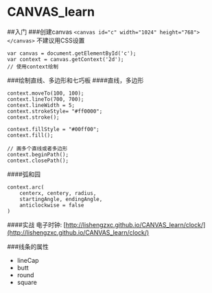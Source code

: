 # CANVAS_learn
##入门
###创建canvas
`<canvas id="c" width="1024" height="768"></canvas>`
不建议用CSS设置
```
var canvas = document.getElementById('c');
var context = canvas.getContext('2d');
// 使用context绘制
```

###绘制直线、多边形和七巧板
####直线，多边形
```
context.moveTo(100, 100);
context.lineTo(700, 700);
context.lineWidth = 5;
context.strokeStyle= "#ff0000";
context.stroke();

context.fillStyle = "#00ff00";
context.fill();

// 画多个直线或者多边形
context.beginPath();
context.closePath();
```
####弧和园
```
context.arc(
    centerx, centery, radius,
    startingAngle, endingAngle,
    anticlockwise = false
)
```

####实战
电子时钟: [http://lishengzxc.github.io/CANVAS_learn/clock/](http://lishengzxc.github.io/CANVAS_learn/clock/)

###线条的属性
 - lineCap
  - butt
  - round
  - square
